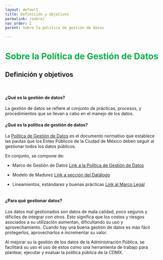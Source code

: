 ```yaml
---
layout: default
title: Definición y objetivos
permalink: /sobre/
nav_order: 1
parent: Sobre la politica de gestión de datos

---
```


<h1 style="color:#00b140">Sobre la Política de Gestión de Datos</h1>

<h2>Definición y objetivos</h2>
<br>
<h4><b>¿Qué es la gestión de datos?</b></h4>
La gestión de datos se refiere al conjunto de prácticas, procesos, y procedimientos que se llevan a cabo en el manejo de los datos.
<br>

<h4><b>¿Qué es la política de gestión de datos?</b></h4>

La <a href="_layouts/loid.html">Política de Gestión de Datos</a> es el documento normativo que establece las pautas que los Entes Públicos  de la Ciudad de México deben seguir al gestionar todos los datos públicos. 


En conjunto, se compone de:


- Marco de Gestión de Datos  <a href="https://viriesc.github.io/micrositio_adip/marco_legal"> Link a la Política de Gestión de Datos</a>

- Modelo de Madurez <a href="https://viriesc.github.io/micrositio_adip/post/Intro_01/vi.modelo.html">Link a sección del Datálogo</a>

- Lineamientos, estándares y buenas prácticas <a href="https://viriesc.github.io/micrositio_adip/marco_legal">Link al Marco Legal</a>
<br><br>

<h4><b>¿Para qué gestionar datos?</b></h4>
 
Los datos mal gestionados son datos de mala calidad, poco seguros y difíciles de integrar con otros. Esto significa que los costos y riesgos asociados a su utilización aumentan, dificultando su uso y aprovechamiento. Cuando hay una buena gestión de datos es más fácil protegerlos, aprovecharlos e incrementar su valor. 

Al mejorar su la gestión de los datos de la Administración Pública, se facilitará su uso el uso de estos como una herramienta de trabajo para plantear, ejecutar y evaluar la política pública de la CDMX. 
